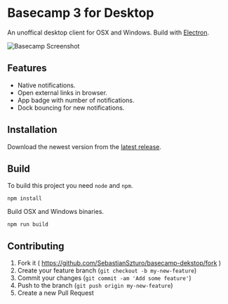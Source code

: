 # Basecamp 3 for Desktop

An unoffical desktop client for OSX and Windows. Build with [Electron](http://electron.atom.io/).

![Basecamp Screenshot](http://i.imgur.com/irLqsF1.png)

## Features

- Native notifications.
- Open external links in browser.
- App badge with number of notifications.
- Dock bouncing for new notifications.

## Installation

Download the newest version from the [latest release](https://github.com/SebastianSzturo/basecamp-desktop/releases).

## Build

To build this project you need ``node`` and ``npm``.


```
npm install
```

Build OSX and Windows binaries.

```
npm run build
```

## Contributing

1. Fork it ( https://github.com/SebastianSzturo/basecamp-dekstop/fork )
2. Create your feature branch (`git checkout -b my-new-feature`)
3. Commit your changes (`git commit -am 'Add some feature'`)
4. Push to the branch (`git push origin my-new-feature`)
5. Create a new Pull Request
